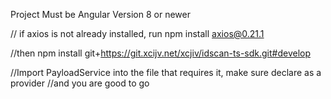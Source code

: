 Project Must be Angular Version 8 or newer

// if axios is not already installed, run
npm install axios@0.21.1

//then 
npm install git+https://git.xcijv.net/xcjiv/idscan-ts-sdk.git#develop

//Import PayloadService into the file that requires it, make sure declare as a provider 
//and you are good to go
